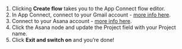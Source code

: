 1. Clicking **Create flow** takes you to the App Connect flow editor. 
1. In App Connect, connect to your Gmail account - [more info here](https://developer.ibm.com/integration/docs/app-connect/how-to-guides-for-apps/use-ibm-app-connect-gmail/).
1. Connect to your Asana account - [more info here](https://developer.ibm.com/integration/docs/app-connect/how-to-guides-for-apps/use-ibm-app-connect-asana/).
1. Click the Asana node and update the Project field with your Project name.
1. Click **Exit and switch on** and you’re done!
